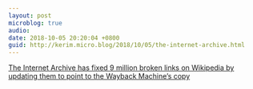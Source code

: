 ```yaml
---
layout: post
microblog: true
audio: 
date: 2018-10-05 20:20:04 +0800
guid: http://kerim.micro.blog/2018/10/05/the-internet-archive.html
---
```

[The Internet Archive has fixed 9 million broken links on Wikipedia by updating them to point to the Wayback Machine’s copy](https://www.manton.org/2018/10/04/internet-archive-fixing.html)
